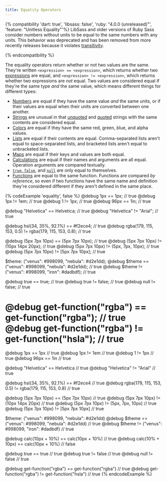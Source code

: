 ```yaml
---
title: Equality Operators
---
```


{% compatibility 'dart: true', 'libsass: false', 'ruby: "4.0.0 (unreleased)"', 'feature: "Unitless Equality"'%}
  LibSass and older versions of Ruby Sass consider numbers without units to be
  equal to the same numbers with any units. This behavior was deprecated and has
  been removed from more recently releases because it violates [transitivity][].

  [transitivity]: https://en.wikipedia.org/wiki/Transitive_relation
{% endcompatibility %}

The equality operators return whether or not two values are the same. They're
written `<expression> == <expression>`, which returns whether two
[expressions][] are equal, and `<expression> != <expression>`, which returns
whether two expressions are *not* equal. Two values are considered equal if
they're the same type *and* the same value, which means different things for
different types:

[expressions]: /documentation/syntax/structure#expressions

* [Numbers][] are equal if they have the same value *and* the same units, or if
  their values are equal when their units are converted between one another.
* [Strings][] are unusual in that [unquoted][] and [quoted][] strings with the
  same contents are considered equal.
* [Colors][] are equal if they have the same red, green, blue, and alpha values.
* [Lists][] are equal if their contents are equal. Comma-separated lists aren't
  equal to space-separated lists, and bracketed lists aren't equal to
  unbracketed lists.
* [Maps][] are equal if their keys and values are both equal.
* [Calculations] are equal if their names and arguments are all equal. Operation
  arguments are compared textually.
* [`true`, `false`][], and [`null`][] are only equal to themselves.
* [Functions][] are equal to the same function. Functions are compared *by
  reference*, so even if two functions have the same name and definition they're
  considered different if they aren't defined in the same place.

[Numbers]: /documentation/values/numbers
[Strings]: /documentation/values/strings
[quoted]: /documentation/values/strings#quoted
[unquoted]: /documentation/values/strings#unquoted
[Colors]: /documentation/values/colors
[Lists]: /documentation/values/lists
[`true`, `false`]: /documentation/values/booleans
[`null`]: /documentation/values/null
[Maps]: /documentation/values/maps
[Calculations]: /documentation/values/calculations
[Functions]: /documentation/values/functions

{% codeExample 'equality', false %}
  @debug 1px == 1px; // true
  @debug 1px != 1em; // true
  @debug 1 != 1px; // true
  @debug 96px == 1in; // true

  @debug "Helvetica" == Helvetica; // true
  @debug "Helvetica" != "Arial"; // true

  @debug hsl(34, 35%, 92.1%) == #f2ece4; // true
  @debug rgba(179, 115, 153, 0.5) != rgba(179, 115, 153, 0.8); // true

  @debug (5px 7px 10px) == (5px 7px 10px); // true
  @debug (5px 7px 10px) != (10px 14px 20px); // true
  @debug (5px 7px 10px) != (5px, 7px, 10px); // true
  @debug (5px 7px 10px) != [5px 7px 10px]; // true

  $theme: ("venus": #998099, "nebula": #d2e1dd);
  @debug $theme == ("venus": #998099, "nebula": #d2e1dd); // true
  @debug $theme != ("venus": #998099, "iron": #dadbdf); // true

  @debug true == true; // true
  @debug true != false; // true
  @debug null != false; // true

  @debug get-function("rgba") == get-function("rgba"); // true
  @debug get-function("rgba") != get-function("hsla"); // true
  ===
  @debug 1px == 1px  // true
  @debug 1px != 1em  // true
  @debug 1 != 1px  // true
  @debug 96px == 1in  // true

  @debug "Helvetica" == Helvetica  // true
  @debug "Helvetica" != "Arial"  // true

  @debug hsl(34, 35%, 92.1%) == #f2ece4  // true
  @debug rgba(179, 115, 153, 0.5) != rgba(179, 115, 153, 0.8)  // true

  @debug (5px 7px 10px) == (5px 7px 10px)  // true
  @debug (5px 7px 10px) != (10px 14px 20px)  // true
  @debug (5px 7px 10px) != (5px, 7px, 10px)  // true
  @debug (5px 7px 10px) != [5px 7px 10px]  // true

  $theme: ("venus": #998099, "nebula": #d2e1dd)
  @debug $theme == ("venus": #998099, "nebula": #d2e1dd)  // true
  @debug $theme != ("venus": #998099, "iron": #dadbdf)  // true

  @debug calc(10px + 10%) == calc(10px + 10%)  // true
  @debug calc(10% + 10px) == calc(10px + 10%)  // false

  @debug true == true  // true
  @debug true != false  // true
  @debug null != false  // true

  @debug get-function("rgba") == get-function("rgba")  // true
  @debug get-function("rgba") != get-function("hsla")  // true
{% endcodeExample %}
